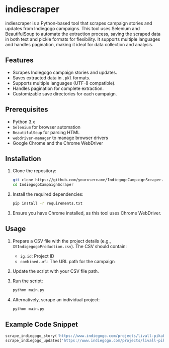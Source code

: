 # indiescraper

indiescraper is a Python-based tool that scrapes campaign stories and updates from Indiegogo campaigns. This tool uses Selenium and BeautifulSoup to automate the extraction process, saving the scraped data in both text and pickle formats for flexibility. It supports multiple languages and handles pagination, making it ideal for data collection and analysis.

## Features
- Scrapes Indiegogo campaign stories and updates.
- Saves extracted data in `.pkl` formats.
- Supports multiple languages (UTF-8 compatible).
- Handles pagination for complete extraction.
- Customizable save directories for each campaign.

## Prerequisites

- Python 3.x
- `Selenium` for browser automation
- `BeautifulSoup` for parsing HTML
- `webdriver-manager` to manage browser drivers
- Google Chrome and the Chrome WebDriver

## Installation

1. Clone the repository:
    ```bash
    git clone https://github.com/yourusername/IndiegogoCampaignScraper.git
    cd IndiegogoCampaignScraper
    ```

2. Install the required dependencies:
    ```bash
    pip install -r requirements.txt
    ```

3. Ensure you have Chrome installed, as this tool uses Chrome WebDriver.

## Usage

1. Prepare a CSV file with the project details (e.g., `XSIndigegogoProduction.csv`). The CSV should contain:
    - `ig.id`: Project ID
    - `combined.url`: The URL path for the campaign

2. Update the script with your CSV file path.

3. Run the script:

    ```bash
    python main.py
    ```

4. Alternatively, scrape an individual project:

    ```bash
    python main.py
    ```

## Example Code Snippet

```python
scrape_indiegogo_story('https://www.indiegogo.com/projects/livall-pikaboost-2-electrify-your-rides-with-ease', 'path_to_save')
scrape_indiegogo_updates('https://www.indiegogo.com/projects/livall-pikaboost-2-electrify-your-rides-with-ease#/updates/all', 'path_to_save')

